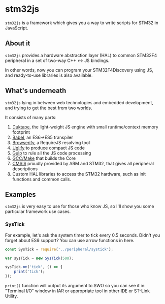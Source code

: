# stm32js

`stm32js` is a framework which gives you a way to write scripts for STM32 in JavaScript.

## About it

`stm32js` provides a hardware abstraction layer (HAL) to common STM32F4 peripheral in a set of two-way C++ ↔ JS bindings.

In other words, now you can program your STM32F4Discovery using JS, and ready-to-use libraries is also available.

## What's underneath

`stm32js` lying in between web technologies and embedded development, and trying to get the best from two worlds.

It consists of many parts:

1. [Duktape](https://github.com/svaarala/duktape), the light-weight JS engine with small runtime/context memory footprint
2. [Babel](https://github.com/babel/babel), an ES6->ES5 transpiler
3. [Browserify](https://github.com/substack/node-browserify), a RequireJS resolving tool
4. [Uglify](https://github.com/terinjokes/gulp-uglify) to produce compact JS code
5. [Gulp](https://github.com/gulpjs/gulp) to rule all the JS code processing
6. [GCC/Make](https://launchpad.net/gcc-arm-embedded) that builds the Core
7. [CMSIS](http://www.arm.com/products/processors/cortex-m/cortex-microcontroller-software-interface-standard.php) proudly provided by ARM and STM32, that gives all peripheral descriptions
8. Custom HAL libraries to access the STM32 hardware, such as init functions and common calls.

## Examples

`stm32js` is very easy to use for those who know JS, so I'll show you some particular framework use cases.

### SysTick

For example, let's ask the system timer to tick every 0.5 seconds. Didn't you forget about ES6 support? You can use arrow functions in here.
```javascript
const SysTick = require('../peripheral/systick');

var sysTick = new SysTick(500);

sysTick.on('tick', () => {
	print('tick');
});
```

`print()` function will output its argument to SWO so you can see it in "Terminal I/O" window in IAR or appropriate tool in other IDE or ST-Link Utility.